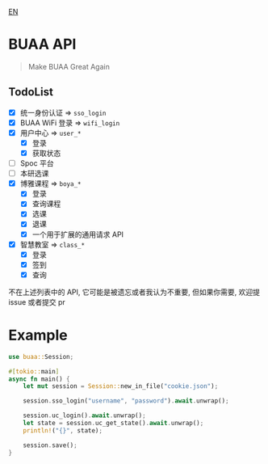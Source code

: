 [EN](./Readme.md)
# BUAA API

> Make BUAA Great Again

## TodoList

- [x] 统一身份认证 => `sso_login`
- [x] BUAA WiFi 登录 => `wifi_login`
- [x] 用户中心 => `user_*`
  - [x] 登录
  - [x] 获取状态
- [ ] Spoc 平台
- [ ] 本研选课
- [x] 博雅课程 => `boya_*`
  - [x] 登录
  - [x] 查询课程
  - [x] 选课
  - [x] 退课
  - [x] 一个用于扩展的通用请求 API
- [x] 智慧教室 => `class_*`
  - [x] 登录
  - [x] 签到
  - [x] 查询

不在上述列表中的 API, 它可能是被遗忘或者我认为不重要, 但如果你需要, 欢迎提 issue 或者提交 pr

# Example

```rust
use buaa::Session;

#[tokio::main]
async fn main() {
    let mut session = Session::new_in_file("cookie.json");

    session.sso_login("username", "password").await.unwrap();

    session.uc_login().await.unwrap();
    let state = session.uc_get_state().await.unwrap();
    println!("{}", state);

    session.save();
}
```